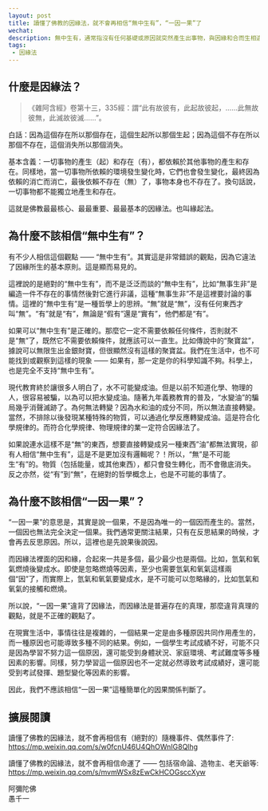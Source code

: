 ```yaml
---
layout: post
title: 讀懂了佛教的因緣法，就不會再相信“無中生有”，“一因一果”了
wechat: 
description: 無中生有，通常指沒有任何基礎或原因就突然產生出事物，與因緣和合而生相違背。一因一果，則認為一個原因必然導致一個特定的結果，而因緣法認為事物的產生往往是眾多因緣共同作用的結果，並非簡單的一因一果關係。
tags:
 - 因緣法
---
```


## 什麼是因緣法？

>《雜阿含經》卷第十三，335經：謂“此有故彼有，此起故彼起，……此無故彼無，此滅故彼滅……”。

白話：因為這個存在所以那個存在，這個生起所以那個生起；因為這個不存在所以那個不存在，這個消失所以那個消失。

基本含義：一切事物的產生（起）和存在（有），都依賴於其他事物的產生和存在。同樣地，當一切事物所依賴的環境發生變化時，它們也會發生變化，最終因為依賴的消亡而消亡，最後依賴不存在（無）了，事物本身也不存在了。換句話說，一切事物都不能獨立地產生和存在。

這就是佛教最最核心、最最重要、最最基本的因緣法。也叫緣起法。

## 為什麼不該相信“無中生有”？

有不少人相信這個觀點 —— “無中生有”。其實這是非常錯誤的觀點，因為它違法了因緣所生的基本原則。這是顯而易見的。

這裡說的是絕對的“無中生有”，而不是泛泛而談的“無中生有”，比如“無事生非”是編造一件不存在的事情然後對它進行非議，這種“無事生非”不是這裡要討論的事情。這裡的“無中生有”是一種哲學上的思辨。“無”就是“無”，沒有任何東西才叫“無”。“有”就是“有”，無論是“假有”還是“實有”，他們都是“有”。

如果可以“無中生有”是正確的。那麼它一定不需要依賴任何條件，否則就不是“無”了，既然它不需要依賴條件，就應該可以一直生。比如傳說中的“聚寶盆”，據說可以無限生出金銀財寶，但很顯然沒有這樣的聚寶盆。我們在生活中，也不可能找到或觀察到這樣的現象 —— 如果有，那一定是你的科學知識不夠。科學上，也是完全不支持“無中生有”。

現代教育終於讓很多人明白了，水不可能變成油。但是以前不知道化學、物理的人，很容易被騙，以為可以把水變成油。隨著九年義務教育的普及，“水變油”的騙局幾乎消聲滅跡了。為何無法轉變？因為水和油的成分不同，所以無法直接轉變。當然，不排除以後發現某種特殊的物質，可以通過化學反應轉變成油。這是符合化學規律的。而符合化學規律、物理規律的業一定符合因緣法了。

如果說連水這樣不是“無”的東西，想要直接轉變成另一種東西”油”都無法實現，卻有人相信“無中生有”，這是不是更加沒有邏輯呢？！所以，“無”是不可能生“有”的。物質（包括能量，或其他東西），都只會發生轉化，而不會徹底消失。反之亦然，從“有”到“無”，在絕對的哲學概念上，也是不可能的事情了。

## 為什麼不該相信“一因一果”？

“一因一果”的意思是，其實是說一個果，不是因為唯一的一個因而產生的。當然，一個因也無法完全決定一個果。我們通常更關注結果，只有在反思結果的時候，才會再去反思原因。所以，這裡也是先說果後說因。

而因緣法裡面的因和緣，合起來一共是多個，最少最少也是兩個。比如，氫氣和氧氣燃燒後變成水。即使是忽略燃燒等因素，至少也需要氫氣和氧氣這樣兩個“因”了，而實際上，氫氣和氧氣要變成水，是不可能可以忽略緣的，比如氫氣和氧氣的接觸和燃燒。

所以說，“一因一果”違背了因緣法，而因緣法是普遍存在的真理，那麼違背真理的觀點，就是不正確的觀點了。

在現實生活中，事情往往是複雜的，一個結果一定是由多種原因共同作用產生的，而一種原因也可能導致多種不同的結果。例如，一個學生考試成績不好，可能不只是因為學習不努力這一個原因，還可能受到身體狀況、家庭環境、考試難度等多種因素的影響。同樣，努力學習這一個原因也不一定就必然導致考試成績好，還可能受到考試發揮、題型變化等因素的影響。

因此，我們不應該相信“一因一果”這種簡單化的因果關係判斷了。

## 擴展閱讀

讀懂了佛教的因緣法，就不會再相信有（絕對的）隨機事件、偶然事件了: https://mp.weixin.qq.com/s/w0fcnU46U4QhOWnIG8Qlhg

讀懂了佛教的因緣法，就不會再相信命運了 —— 包括宿命論、造物主、老天爺等: https://mp.weixin.qq.com/s/mvmWSx8zEwCkHCOGsccXyw

阿彌陀佛<br>
愚千一

